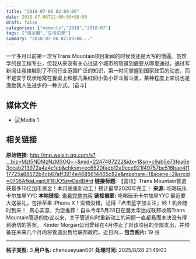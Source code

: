 ```yaml
---
title: "2018-07-06 02:09:06"
date: 2018-07-06T12:00:00+08:00
draft: false
categories: ["moments","2018","2018-07"]
tags: ["朋友圈","生活记录"]
summary: "2018-07-06 02:09:06..."
---
```


一个多月以前第一次写Trans Mountain项目新闻的时候我还是大写的懵逼。虽然学的是工程专业，但我从来没有关心过这个城市的管道到底要从哪里通过。通过写新闻让我接触到了不同行业范围广泛的知识，第一时间掌握到国家政策的动态，而不是安于现状地窝在餐桌上和那几条红焖小鱼小虾斗智斗勇，某种程度上来说也是激励我人生进步的一种方式。[奋斗]

## 媒体文件

- ![Media 1](/Moments/photos/2018-07-06/201807060209060.jpg)

## 相关链接

**原始链接:** http://mp.weixin.qq.com/s?__biz=MzI5NDMzNzM3OQ==&mid=2247487222&idx=1&sn=c9ab5e73fea6e3ccab213972a4a4c1eb&chksm=ec6520fadb12a9ece921f49757be516bae4f117725a88572b4cb67aff3914e4685614465c82e&mpshare=1&scene=2&srcid=0706AfkaLvapUFRUO5zwDadB#rd
**链接标题:** 【喜讯】Trans Mountain管道获最多10亿加币资金！本月底重新动工！预计最早2020年完工！
**来源:** 吃喝玩乐卡尔加里YYC
**本地链接:** [查看完整内容](/link_content/2018/07/2018-07-06-2/link_content/)
**链接摘要:** 吃喝玩乐卡尔加里YYC 最近要大送豪礼，包括苹果 iPhone X！没错没错，记得『点击蓝字加关注』哟！机会随时到来！  真心实意，为您推荐！自从今年5月28日在渥太华达成联邦收购Trans Mountain管道的协议以来，关于管道何时重新动工的问题一直都悬而未决没有得到确切的答案。 Kinder Morgan公司曾经在4月停止了对该项目的全部支出，并预备在未来几个月内将管道出售给联邦政府。近日内...
**包含图片:** 19 张

---

**帖子类型:** 3
**用户名:** chenxueyuan001
**处理时间:** 2025/8/28 21:49:03